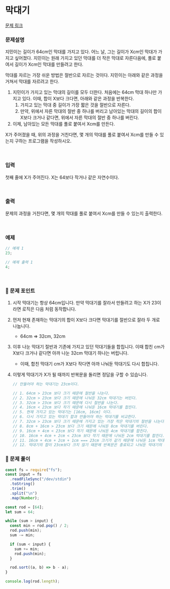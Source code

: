 # **막대기**

[문제 링크](https://www.acmicpc.net/problem/1094)

### 문제설명

지민이는 길이가 64cm인 막대를 가지고 있다. 어느 날, 그는 길이가 Xcm인 막대가 가지고 싶어졌다. 지민이는 원래 가지고 있던 막대를 더 작은 막대로 자른다음에, 풀로 붙여서 길이가 Xcm인 막대를 만들려고 한다.

막대를 자르는 가장 쉬운 방법은 절반으로 자르는 것이다. 지민이는 아래와 같은 과정을 거쳐서 막대를 자르려고 한다.

1. 지민이가 가지고 있는 막대의 길이를 모두 더한다. 처음에는 64cm 막대 하나만 가지고 있다. 이때, 합이 X보다 크다면, 아래와 같은 과정을 반복한다.
   1. 가지고 있는 막대 중 길이가 가장 짧은 것을 절반으로 자른다.
   2. 만약, 위에서 자른 막대의 절반 중 하나를 버리고 남아있는 막대의 길이의 합이 X보다 크거나 같다면, 위에서 자른 막대의 절반 중 하나를 버린다.
2. 이제, 남아있는 모든 막대를 풀로 붙여서 Xcm를 만든다.

X가 주어졌을 때, 위의 과정을 거친다면, 몇 개의 막대를 풀로 붙여서 Xcm를 만들 수 있는지 구하는 프로그램을 작성하시오.

<br/>

### 입력

첫째 줄에 X가 주어진다. X는 64보다 작거나 같은 자연수이다.

<br/>

### 출력

문제의 과정을 거친다면, 몇 개의 막대를 풀로 붙여서 Xcm를 만들 수 있는지 출력한다.

<br/>

### 예제

```jsx
// 예제 1
23;

// 예제 출력 1
4;
```

<br/>

### 📕 문제 포인트

1. 시작 막대기는 항상 64cm입니다. 만약 막대기를 잘라서 만들려고 하는 X가 23이라면 로직은 다음 처럼 동작합니다.
2. 먼저 현재 존재하는 막대기의 합이 X보다 크다면 막대기를 절반으로 잘라 두 개로 나눕니다.
   - 64cm ⇒ 32cm, 32cm
3. 이후 나눈 막대기 절반과 기존에 가지고 있던 막대기들을 합칩니다. 이때 합친 cm가 X보다 크거나 같다면 아까 나눈 32cm 막대기 하나는 버립니다.
   - 이때, 합친 막대기 cm가 X보다 작다면 아까 나눠둔 막대기도 다시 합칩니다.
4. 이렇게 막대기가 X가 될 때까지 반복문을 돌리면 정답을 구할 수 있습니다.

   ```jsx
   // 만들어야 하는 막대기는 23cm이다.

   // 1. 64cm > 23cm 보다 크기 때문에 절반을 나눈다.
   // 2. 32cm > 23cm 보다 크기 때문에 나눠둔 32cm 막대기는 버린다.
   // 3. 32cm > 23cm 보다 크기 때문에 다시 절반을 나눈다.
   // 4. 16cm < 23cm 보다 작기 때문에 나눠둔 16cm 막대기를 합친다.
   // 5. 현재 가지고 있는 막대기는 [16cm, 16cm] 이다.
   // 6. 다시 가지고 있는 막대기 합과 만들어야 하는 막대기를 비교한다.
   // 7. 32cm > 23cm 보다 크기 때문에 가지고 있는 가장 작은 막대기의 절반을 나눈다.
   // 8. 8cm + 16cm > 23cm 보다 크기 때문에 나눠둔 8cm 막대기를 버린다.
   // 9. 16cm + 4cm < 23cm 보다 작기 때문에 나눠둔 4cm 막대기를 합친다.
   // 10. 16cm + 4cm + 2cm < 23cm 보다 작기 때문에 나눠둔 2cm 막대기를 합친다.
   // 11. 16cm + 4cm + 2cm + 1cm === 23cm 크기가 같기 때문에 나눠둔 1cm 막대기를 버린다.
   // 12. 막대기의 합이 23cm보다 크지 않기 때문에 반복문은 종료되고 나눠둔 막대기의 수를 출력한다.
   ```

### 📝 문제 풀이

```js
const fs = require("fs");
const input = fs
  .readFileSync("/dev/stdin")
  .toString()
  .trim()
  .split("\n")
  .map(Number);

const rod = [64];
let sum = 64;

while (sum > input) {
  const min = rod.pop() / 2;
  rod.push(min);
  sum -= min;

  if (sum < input) {
    sum += min;
    rod.push(min);
  }

  rod.sort((a, b) => b - a);
}

console.log(rod.length);
```
